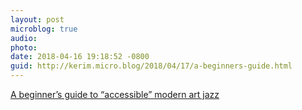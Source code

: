 ```yaml
---
layout: post
microblog: true
audio: 
photo: 
date: 2018-04-16 19:18:52 -0800
guid: http://kerim.micro.blog/2018/04/17/a-beginners-guide.html
---
```

[A beginner’s guide to “accessible” modern art jazz](http://lukemuehlhauser.com/a-beginners-guide-to-modern-art-jazz/)
